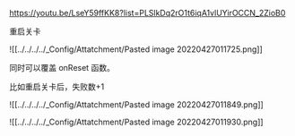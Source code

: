 https://youtu.be/LseY59ffKK8?list=PLSlkDq2rO1t6iqA1vlUYirOCCN_2ZioB0

重启关卡

![[../../../../_Config/Attatchment/Pasted image 20220427011725.png]]

同时可以覆盖 onReset 函数。

比如重启关卡后，失败数+1

![[../../../../_Config/Attatchment/Pasted image 20220427011849.png]]

![[../../../../_Config/Attatchment/Pasted image 20220427011930.png]]